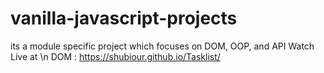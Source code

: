 # vanilla-javascript-projects
its a module specific project which focuses on DOM, OOP, and API
Watch Live at \n
DOM : https://shubiour.github.io/Tasklist/

